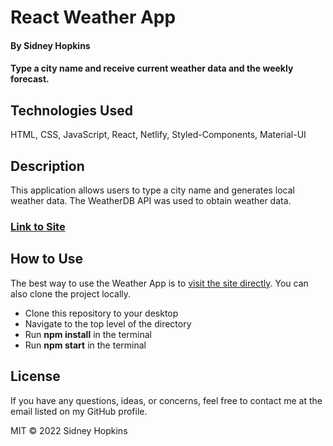 # React Weather App

#### By Sidney Hopkins

#### Type a city name and receive current weather data and the weekly forecast.

## Technologies Used

HTML, CSS, JavaScript, React, Netlify, Styled-Components, Material-UI

## Description

This application allows users to type a city name and generates local weather data. The WeatherDB API was used to obtain weather data.

### [Link to Site](https://sidney-weather.netlify.app)

## How to Use

The best way to use the Weather App is to [visit the site directly](https://sidney-weather.netlify.app). You can also clone the project locally.

- Clone this repository to your desktop
- Navigate to the top level of the directory
- Run **npm install** in the terminal
- Run **npm start** in the terminal

## License

If you have any questions, ideas, or concerns, feel free to contact me at the email listed on my GitHub profile.

MIT © 2022 Sidney Hopkins
